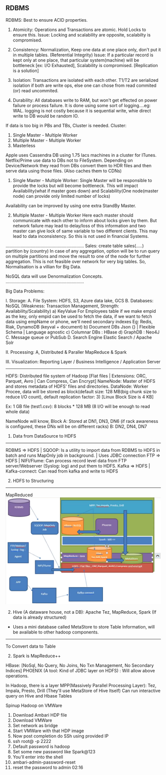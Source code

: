 ## RDBMS
RDBMS: Best to ensure ACID properties.

1. Atomicity: Operations and Transactions are atomic. Hold Locks to ensure this.
Issue: Locking and scalability are opposite, scalabilty is compromised.

2. Consistency: Normalization, Keep one data at one place only, don't put it in multiple tables. (Referential Integrity)
Issue: If a particular record is kept only at one place, that particular system(machine) will be bottleneck [ex: I/O Exhausted], Scalability is compromised. [Replication is a solution]

3. Isolation: Transactions are isolated with each other. T1/T2 are serialized isolation if both are write ops, else one can chose from read commited (or) read uncommited.

4. Durability: All databases write to RAM, but won't get effected on power failure or process failure. It is done using some sort of logging....eg: WAL. logging is not costly because it is sequential write, whie direct write to DB would be random IO.


If data is too big in PBs and TBs, Cluster is needed.
Cluster:
1. Single Master - Multiple Worker
2. Multiple Master - Multiple Worker
3. Masterless


Apple uses Cassendra DB using 1.75 lacs machines in a cluster for ITunes.
Netflix/Prime use data to DBs not to FileSystem.
Depending on Device/Network they read from DBs convert them to HDR files and then serve data using those files. (Also caches them to CDNs)



1. Single Master - Multiple Worker:
Single Master will be responsible to provide the locks but will become bottleneck.
This will impact Availability(what if master goes down) and Scalability(One node(master node) can provide only limited number of locks)

Availability can be improved by using one extra StandBy Master.



2. Multiple Master - Multiple Worker
Here each master should communicate with each other to inform about locks given by them. But network failure may lead to delay/loss of this information and two master can give lock of same variable to two different clients. This may lead to data inconsistency. So this is not used in financial Systems.


...............................................................
Sales: create table sales(.....) partition by (country) 
In case of any aggregation, option will be to run query on multiple partitions and move the result to one of the node for further aggregation.
This is not feasible over network for very big tables.
So, Normalisation is a villian for Big Data.

NoSQL data will use Denormalization Concepts.
...............................................................


Big Data Problems:

I. Storage:
    A. File System: HDFS, S3, Azure data lake, GCS
    B. Databases:
        NoSQL (Weakness: Transaction Management, Strength: Availability/Scalability)
            a) KeyValue
                For Employees table if we make empid as the key, only empid can be used to fetch the data, 
                if we want to fetch data using empName or phone, we'll need secondary indexes
                Eg: Redis, Riak, DynamoDB (keyval + document)
            b) Document DBs
                Json {} | Flexible Schema | Language agnostic
            c) Columnar DBs : HBase
            d) GraphDB : Neo4J
    C. Message queue or PubSub
    D. Search Engine
        Elastic Search / Apache Solr
    
II. Processing:
    A, Distributed & Paraller
        MapReduce & Spark

III. Visualization:
    Reporting Layer / Business Intelligence / Application Server 

--------------------------------------------------------------------------------

HDFS: Distributed file system of Hadoop
[Flat files | Extensions: ORC, Parquet, Avro | Can Compress, Can Encrypt]
NameNode: Master of HDFS and stores metadata of HDFS' files and directories.
DataNode: Worker Procee, data will be stored as block(default size: 128 MB(big chunk size to reduce I/O count), default replication factor: 3) [Linux Block Size is 4 KB]

Ex: 1 GB file (test1.csv): 8 blocks * 128 MB (8 I/O will be enough to read whole data)

NameNode will know, 
Block A: Stored at DN1, DN3, DN6 (if rack awareness is configured, these DNs will be on different racks)
B: DN2, DN4, DN7




1. Data from DataSource to HDFS
--------------------------------------------------------------------------------
RDBMS => HDFS   |   SQOOP: Is a utility to import data from RDBMS to HDFS in batch and runs MapOnly job in background. | Uses JDBC connection
FTP => HDFS     |   NIFI/Flume: Can process record level data from FTP server/Webserver (Syslog: log) and put them to HDFS.
Kafka => HDFS   |   Kafka-connect: Can read from kafka and write to HDFS


2. HDFS to Structuring
--------------------------------------------------------------------------------
MapReduced
![alt text](./res/hdfs_stack.png)

2. Hive (A dataware house, not a DB): Apache Tez, MapReduce, Spark (If data is already structured)
- Uses a mini database called MetaStore to store Table Information, will be available to other hadoop components.
--------------------------------------------------------------------------------
To Convert data to Table

2. Spark is MapReduce++


HBase: [NoSql, No Query, No Joins, No Txn Management, No Secondary Indices]
PHOENIX (A tool: Kind of JDBC layer on HDFS) : Will allow above operations.

In Hadoop, there is a layer MPP(Massively Parallel Processing Layer): Tez, Impala, Presto, Drill (They'll use MetaStore of Hive Itself)
Can run interactive query on Hive and Hbase Tables

Spinup Hadoop on VMWare

1. Download Ambari HDP file 
2. Download VMWare
3. Set network as bridge
4. Start VMWare with that HDP image
5. Now post completion do SSh using provided IP
6. ssh root@<ip> -p 2222
7. Default password is hadoop
8. Set some new password like Spark@123
9. You'll enter into the shell
10. ambari-admin-password-reset
11. reset the password to admin
02:16